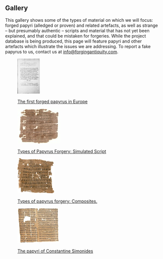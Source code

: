 ## Gallery

This gallery shows some of the types of material on which we will focus: forged papyri (alledged or proven) and related artefacts, as well as strange – but presumably authentic – scripts and material that has not yet been explained, and that could be mistaken for forgeries. While the project database is being produced, this page will feature papyri and other artefacts which illustrate the issues we are addressing. To report a fake papyrus to us, contact us at <a href="mailto:info@forgingantiquity.com">info@forgingantiquity.com</a>.



<figure class="thumb">
<a href="/galleryHamon">
<p><img src="/images/Hamon_thumb.jpg"/></p>
<figcaption> The first forged papyrus in Europe </figcaption>

</a>
</figure>


<figure class="thumb">
<a href="/gallerysimulatedscript">
<p><img src="/images/Mich1879thumb.jpg"/></p>
<figcaption> Types of Papyrus Forgery: Simulated Script  </figcaption>

</a>
</figure>


<figure class="thumb">
<a href="/gallerycomposites">
<p><img src="/images/Col.543b._thumb.jpg"/></p>
<figcaption> Types of papyrus forgery: Composites. </figcaption>

</a>
</figure>


<figure class="thumb">
<a href="/gallerySimonides">
<p><img src="/images/Hegesippus_thumb.jpg"/></p>
<figcaption> The papyri of Constantine Simonides </figcaption>

</a>
</figure>



